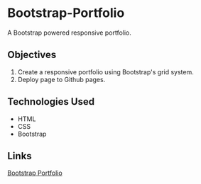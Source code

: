 # Bootstrap-Portfolio
A Bootstrap powered responsive portfolio.

## Objectives
1. Create a responsive portfolio using Bootstrap's grid system.
2. Deploy page to Github pages.

## Technologies Used
* HTML
* CSS
* Bootstrap

## Links
[Bootstrap Portfolio](https://lianadanae.github.io/Bootstrap-Portfolio/)